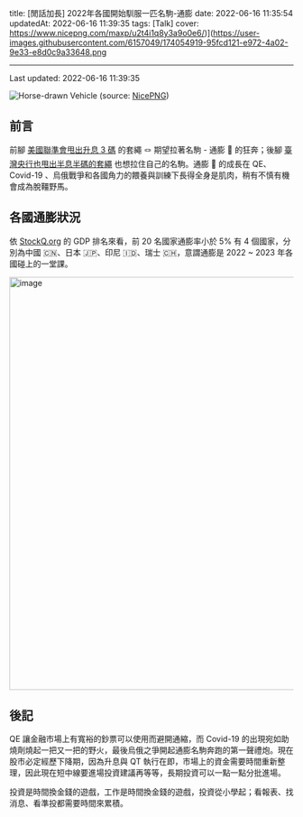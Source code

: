 title: [閒話加長] 2022年各國開始馴服一匹名駒-通膨
date: 2022-06-16 11:35:54
updatedAt: 2022-06-16 11:39:35
tags: [Talk]
cover: https://www.nicepng.com/maxp/u2t4i1q8y3a9o0e6/)](https://user-images.githubusercontent.com/6157049/174054919-95fcd121-e972-4a02-9e33-e8d0c9a33648.png

---
Last updated: 2022-06-16 11:39:35

![[Horse-drawn Vehicle](https://www.nicepng.com/maxp/u2t4i1q8y3a9o0e6/)](https://user-images.githubusercontent.com/6157049/174054919-95fcd121-e972-4a02-9e33-e8d0c9a33648.png)
(source: [NicePNG](https://www.nicepng.com/))

## 前言

前腳 [美國聯準會甩出升息 3 碼](https://www.cna.com.tw/news/aopl/202206160002.aspx) 的套繩 🪢 期望拉著名駒 - 通膨 🐎 的狂奔；後腳 [臺灣央行也甩出半息半碼的套繩](https://finance.ettoday.net/news/2274338) 也想拉住自己的名駒。通膨 🐎 的成長在 QE、 Covid-19 、烏俄戰爭和各國角力的餵養與訓練下長得全身是肌肉，稍有不慎有機會成為脫韁野馬。

<!--more-->

## 各國通膨狀況

依 [StockQ.org](https://www.stockq.org/) 的 GDP 排名來看，前 20 名國家通膨率小於 5% 有 4 個國家，分別為中國 🇨🇳、日本 🇯🇵、印尼 🇮🇩、瑞士 🇨🇭，意謂通膨是 2022 ~ 2023 年各國碰上的一堂課。

<img width="732" alt="image" src="https://user-images.githubusercontent.com/6157049/174057528-5697257e-d2ff-4094-a1e3-7c048ee00394.png">

## 後記

QE 讓金融市場上有寬裕的鈔票可以使用而避開通縮，而 Covid-19 的出現宛如助燒劑燒起一把又一把的野火，最後烏俄之爭開起通膨名駒奔跑的第一聲禮炮。現在股市必定經歷下降期，因為升息與 QT 執行在即，市場上的資金需要時間重新整理，因此現在短中線要進場投資建議再等等，長期投資可以一點一點分批進場。

投資是時間換金錢的遊戲，工作是時間換金錢的遊戲，投資從小學起；看報表、找消息、看準投都需要時間來累積。